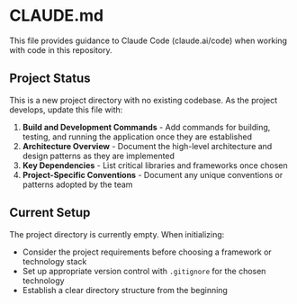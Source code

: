 # CLAUDE.md

This file provides guidance to Claude Code (claude.ai/code) when working with code in this repository.

## Project Status

This is a new project directory with no existing codebase. As the project develops, update this file with:

1. **Build and Development Commands** - Add commands for building, testing, and running the application once they are established
2. **Architecture Overview** - Document the high-level architecture and design patterns as they are implemented
3. **Key Dependencies** - List critical libraries and frameworks once chosen
4. **Project-Specific Conventions** - Document any unique conventions or patterns adopted by the team

## Current Setup

The project directory is currently empty. When initializing:
- Consider the project requirements before choosing a framework or technology stack
- Set up appropriate version control with `.gitignore` for the chosen technology
- Establish a clear directory structure from the beginning